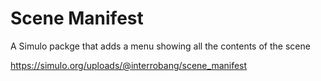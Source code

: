# Scene Manifest

A Simulo packge that adds a menu showing all the contents of the scene

https://simulo.org/uploads/@interrobang/scene_manifest
